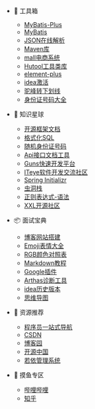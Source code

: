 * 🧰 工具箱

  * [MyBatis-Plus](https://baomidou.com/)
  * [MyBatis](https://mybatis.org/mybatis-3/zh/index.html)
  * [JSON在线解析](https://www.sojson.com/)
  * [Maven库](https://mvnrepository.com/)
  * [mall电商系统](http://www.macrozheng.com/#/)
  * [Hutool工具类库](https://www.hutool.cn/)
  * [element-plus](https://element-plus.gitee.io/zh-CN/)
  * [idea激活](https://www.jiweichengzhu.com/)
  * [驼峰转下划线](https://www.bejson.com/convert/camel_underscore/)
  * [身份证号码大全](http://m.kuaichala.com/idcard/)

* 💼 知识星球
  
  * [开源框架文档](https://www.docs4dev.com/docs/zh)
  * [格式化SQL](https://tool.oschina.net/codeformat/sql)
  * [随机身份证号码](http://www.chineseidcard.com/?region=110101&birthday=19590307&sex=1&num=5&r=48)
  * [Api接口文档工具](https://www.apizza.net/account/login)
  * [Guns快速开发平台](https://www.javaguns.com/)
  * [ITeye软件开发交流社区](https://www.iteye.com/)
  * [Spring Initializr](https://start.spring.io/)
  * [虫洞栈](https://bugstack.cn/)
  * [正则表达式-语法](https://www.runoob.com/regexp/regexp-syntax.html)
  * [XXL开源社区](https://www.xuxueli.com/blog/)
  
* 📦 面试宝典
  
  * [博客网站搭建](https://docsify.js.org/#/)
  * [Emoji表情大全](https://emojixd.com/)
  * [RGB颜色对照表](https://tool.oschina.net/commons?type=3)
  * [Markdown教程](https://www.runoob.com/markdown/md-tutorial.html)
  * [Google插件](https://www.crx4chrome.com/)
  * [Arthas诊断工具](https://arthas.aliyun.com/doc/index.html)
  * [idea历史版本](https://www.jetbrains.com/idea/download/other.html)
  * [思维导图](https://www.processon.com/)

* 📖 资源推荐
  * [程序员一站式导航](http://tooool.org/)
  * [CSDN](https://www.csdn.net/)
  * [博客园](https://www.cnblogs.com/)
  * [开源中国](https://www.oschina.net/)
  * [若依管理系统](http://www.ruoyi.vip/)

* 🐋 摸鱼专区
  * [哔哩哔哩](https://www.bilibili.com/)
  * [知乎](https://www.zhihu.com/)